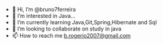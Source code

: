 - 👋 Hi, I’m @bruno7ferreira
- 👀 I’m interested in Java...
- 🌱 I’m currently learning Java,Git,Spring,Hibernate and Sql
- 💞️ I’m looking to collaborate on study in java
- 📫 How to reach me b.rogerio2007@gmail.com

<!---
bruno7ferreira/bruno7ferreira is a ✨ special ✨ repository because its `README.md` (this file) appears on your GitHub profile.
You can click the Preview link to take a look at your changes.
--->
